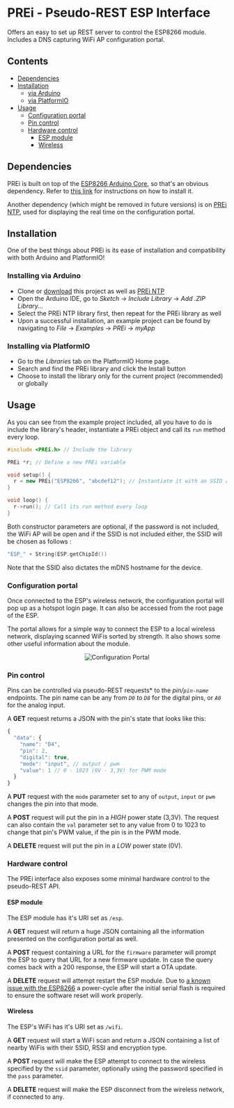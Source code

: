 # PREi - Pseudo-REST ESP Interface
Offers an easy to set up REST server to control the ESP8266 module. Includes a DNS capturing WiFi AP configuration portal.

## Contents
- [Dependencies](#dependencies)
- [Installation](#installing)
  - [via Arduino](#installing-via-arduino)
  - [via PlatformIO](#installing-via-platformio)
- [Usage](#usage)
  - [Configuration portal](#configuration-portal)
  - [Pin control](#pin-control)
  - [Hardware control](#hardware-control)
    - [ESP module](#esp-module)
    - [Wireless](#wireless)

## Dependencies
PREi is built on top of the [ESP8266 Arduino Core](https://github.com/esp8266/Arduino), so that's an obvious dependency. Refer to [this link](https://github.com/esp8266/Arduino#installing-with-boards-manager) for instructions on how to install it.

Another dependency (which might be removed in future versions) is on [PREi NTP](https://github.com/fulf/prei-ntp), used for displaying the real time on the configuration portal.

## Installation
One of the best things about PREi is its ease of installation and compatibility with both Arduino and PlatformIO!

### Installing via Arduino
- Clone or [download](https://github.com/fulf/prei/archive/master.zip) this project as well as [PREi NTP](https://github.com/fulf/prei-ntp/archive/master.zip)
- Open the Arduino IDE, go to _Sketch_ -> _Include Library_ -> _Add .ZIP Library..._
- Select the PREi NTP library first, then repeat for the PREi library as well
- Upon a successful installation, an example project can be found by navigating to _File_ -> _Examples_ -> _PREi_ -> _myApp_

### Installing via PlatformIO
- Go to the _Libraries_ tab on the PlatformIO Home page.
- Search and find the PREi library and click the Install button
- Choose to install the library only for the current project (recommended) or globally

## Usage
As you can see from the example project included, all you have to do is include the library's header, instantiate a PREi object and call its `run` method every loop.

```cpp
#include <PREi.h> // Include the library

PREi *r; // Define a new PREi variable

void setup() {
  r = new PREi("ESP8266", "abcdef12"); // Instantiate it with an SSID and password (optionally)
}

void loop() {
  r->run(); // Call its run method every loop
}
```

Both constructor parameters are optional, if the password is not included, the WiFi AP will be open and if the SSID is not included either, the SSID will be chosen as follows :
```cpp
"ESP_" + String(ESP.getChipId())
```

Note that the SSID also dictates the mDNS hostname for the device.

### Configuration portal
Once connected to the ESP's wireless network, the configuration portal will pop up as a hotspot login page. It can also be accessed from the root page of the ESP.

The portal allows for a simple way to connect the ESP to a local wireless network, displaying scanned WiFis sorted by strength. It also shows some other useful information about the module.

<center>
<img src="http://i.imgur.com/SSRVYwB.png" alt="Configuration Portal">
</center>


### Pin control
Pins can be controlled via pseudo-REST requests* to the _pin/`pin-name`_ endpoints. The pin name can be any from _`D0` to `D8`_ for the digital pins, or _`A0`_ for the analog input.

A **GET** request returns a JSON with the pin's state that looks like this:
```javascript
{
  "data": {
    "name": "D4",
    "pin": 2,
    "digital": true,
    "mode": "input", // output / pwm
    "value": 1 // 0 - 1023 (0V - 3,3V) for PWM mode
  }
}
```

A **PUT** request with the `mode` parameter set to any of `output`, `input` or `pwm` changes the pin into that mode.

A **POST** request will put the pin in a _HIGH_ power state (3,3V). The request can also contain the `val` parameter set to any value from 0 to 1023 to change that pin's PWM value, if the pin is in the PWM mode.

A **DELETE** request will put the pin in a _LOW_ power state (0V).

### Hardware control
The PREi interface also exposes some minimal hardware control to the pseudo-REST API.

#### ESP module
The ESP module has it's URI set as `/esp`.

A **GET** request will return a huge JSON containing all the information presented on the configuration portal as well.

A **POST** request containing a URL for the `firmware` parameter will prompt the ESP to query that URL for a new firmware update. In case the query comes back with a 200 response, the ESP will start a OTA update.

A **DELETE** request will attempt restart the ESP module. Due to [a known issue with the ESP8266](https://github.com/resin-io-projects/esp8266/issues/5) a power-cycle after the initial serial flash is required to ensure the software reset will work properly.
#### Wireless
The ESP's WiFi has it's URI set as `/wifi`.

A **GET** request will start a WiFi scan and return a JSON containing a list of nearby WiFis with their SSID, RSSI and encryption type.

A **POST** request will make the ESP attempt to connect to the wireless specified by the `ssid` parameter, optionally using the password specified in the `pass` parameter.

A **DELETE** request will make the ESP disconnect from the wireless network, if connected to any.
